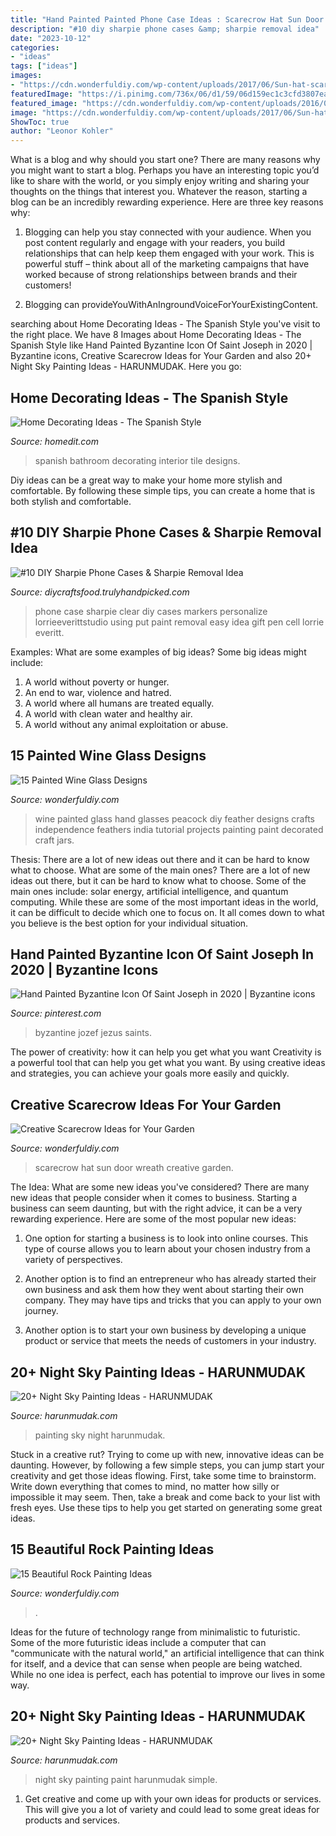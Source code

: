 ```yaml
---
title: "Hand Painted Painted Phone Case Ideas : Scarecrow Hat Sun Door Wreath Creative Garden"
description: "#10 diy sharpie phone cases &amp; sharpie removal idea"
date: "2023-10-12"
categories:
- "ideas"
tags: ["ideas"]
images:
- "https://cdn.wonderfuldiy.com/wp-content/uploads/2017/06/Sun-hat-scarecrow-door-wreath.jpg"
featuredImage: "https://i.pinimg.com/736x/06/d1/59/06d159ec1c3cfd3807eaf37fb2ba69a5.jpg"
featured_image: "https://cdn.wonderfuldiy.com/wp-content/uploads/2016/08/Peacock-feather-hand-painted-wine-glass.jpg"
image: "https://cdn.wonderfuldiy.com/wp-content/uploads/2017/06/Sun-hat-scarecrow-door-wreath.jpg"
ShowToc: true
author: "Leonor Kohler"
---
```



What is a blog and why should you start one?
There are many reasons why you might want to start a blog. Perhaps you have an interesting topic you’d like to share with the world, or you simply enjoy writing and sharing your thoughts on the things that interest you. Whatever the reason, starting a blog can be an incredibly rewarding experience. Here are three key reasons why: 
1) Blogging can help you stay connected with your audience. When you post content regularly and engage with your readers, you build relationships that can help keep them engaged with your work. This is powerful stuff – think about all of the marketing campaigns that have worked because of strong relationships between brands and their customers! 

2) Blogging can provideYouWithAnIngroundVoiceForYourExistingContent.

	

		
searching about Home Decorating Ideas - The Spanish Style you've visit to the right place. We have 8 Images about Home Decorating Ideas - The Spanish Style like Hand Painted Byzantine Icon Of Saint Joseph in 2020 | Byzantine icons, Creative Scarecrow Ideas for Your Garden and also 20+ Night Sky Painting Ideas - HARUNMUDAK. Here you go:
		
    
## Home Decorating Ideas - The Spanish Style

<img loading=lazy src="https://cdn.homedit.com/wp-content/uploads/2010/10/mosaic-bathroom-design.jpg" onerror="this.onerror=null;this.src='https://tse1.mm.bing.net/th?id=OIP.1UbxmVODUuq5NpFgv0rl-AHaJ_&amp;pid=15.1';" alt="Home Decorating Ideas - The Spanish Style">

_Source: homedit.com_

>spanish bathroom decorating interior tile designs. 

	

Diy ideas can be a great way to make your home more stylish and comfortable. By following these simple tips, you can create a home that is both stylish and comfortable.

    
## #10 DIY Sharpie Phone Cases &amp; Sharpie Removal Idea

<img loading=lazy src="http://diycraftsfood.trulyhandpicked.com/wp-content/uploads/2017/04/Clear-phone-case-.jpg" onerror="this.onerror=null;this.src='https://tse3.mm.bing.net/th?id=OIP.jBzo4xG4mCDtXaDqVDzgmAHaHa&amp;pid=15.1';" alt="#10 DIY Sharpie Phone Cases &amp; Sharpie Removal Idea">

_Source: diycraftsfood.trulyhandpicked.com_

>phone case sharpie clear diy cases markers personalize lorrieeverittstudio using put paint removal easy idea gift pen cell lorrie everitt. 

	

Examples: What are some examples of big ideas?
Some big ideas might include: 
1. A world without poverty or hunger.
2. An end to war, violence and hatred.
3. A world where all humans are treated equally.
4. A world with clean water and healthy air.
5. A world without any animal exploitation or abuse.

    
## 15 Painted Wine Glass Designs

<img loading=lazy src="https://cdn.wonderfuldiy.com/wp-content/uploads/2016/08/Peacock-feather-hand-painted-wine-glass.jpg" onerror="this.onerror=null;this.src='https://tse1.mm.bing.net/th?id=OIP.YB-V0B2MWD5zil0NJUYgTAHaFC&amp;pid=15.1';" alt="15 Painted Wine Glass Designs">

_Source: wonderfuldiy.com_

>wine painted glass hand glasses peacock diy feather designs crafts independence feathers india tutorial projects painting paint decorated craft jars. 

	

Thesis: There are a lot of new ideas out there and it can be hard to know what to choose. What are some of the main ones?
There are a lot of new ideas out there, but it can be hard to know what to choose. Some of the main ones include: solar energy, artificial intelligence, and quantum computing. While these are some of the most important ideas in the world, it can be difficult to decide which one to focus on. It all comes down to what you believe is the best option for your individual situation.

    
## Hand Painted Byzantine Icon Of Saint Joseph In 2020 | Byzantine Icons

<img loading=lazy src="https://i.pinimg.com/736x/06/d1/59/06d159ec1c3cfd3807eaf37fb2ba69a5.jpg" onerror="this.onerror=null;this.src='https://tse3.mm.bing.net/th?id=OIP.iB2w3-IcIVkzk4Mn-gQ3iwHaJ3&amp;pid=15.1';" alt="Hand Painted Byzantine Icon Of Saint Joseph in 2020 | Byzantine icons">

_Source: pinterest.com_

>byzantine jozef jezus saints. 

	

The power of creativity: how it can help you get what you want
Creativity is a powerful tool that can help you get what you want. By using creative ideas and strategies, you can achieve your goals more easily and quickly.

    
## Creative Scarecrow Ideas For Your Garden

<img loading=lazy src="https://cdn.wonderfuldiy.com/wp-content/uploads/2017/06/Sun-hat-scarecrow-door-wreath.jpg" onerror="this.onerror=null;this.src='https://tse4.mm.bing.net/th?id=OIP.lvSZ3ddyLnqQafZraoYTPQHaJ4&amp;pid=15.1';" alt="Creative Scarecrow Ideas for Your Garden">

_Source: wonderfuldiy.com_

>scarecrow hat sun door wreath creative garden. 

	

The Idea: What are some new ideas you've considered?
There are many new ideas that people consider when it comes to business. Starting a business can seem daunting, but with the right advice, it can be a very rewarding experience. Here are some of the most popular new ideas:
1. One option for starting a business is to look into online courses. This type of course allows you to learn about your chosen industry from a variety of perspectives.

2. Another option is to find an entrepreneur who has already started their own business and ask them how they went about starting their own company. They may have tips and tricks that you can apply to your own journey.

3. Another option is to start your own business by developing a unique product or service that meets the needs of customers in your industry.

    
## 20+ Night Sky Painting Ideas - HARUNMUDAK

<img loading=lazy src="https://harunmudak.com/wp-content/uploads/2020/07/Night-Sky-Painting-5-1-697x1024.jpg" onerror="this.onerror=null;this.src='https://tse3.mm.bing.net/th?id=OIP.lvPDltZAP6OOeGUyZ8zfhAHaK4&amp;pid=15.1';" alt="20+ Night Sky Painting Ideas - HARUNMUDAK">

_Source: harunmudak.com_

>painting sky night harunmudak. 

	

Stuck in a creative rut? Trying to come up with new, innovative ideas can be daunting. However, by following a few simple steps, you can jump start your creativity and get those ideas flowing. First, take some time to brainstorm. Write down everything that comes to mind, no matter how silly or impossible it may seem. Then, take a break and come back to your list with fresh eyes. Use these tips to help you get started on generating some great ideas.

    
## 15 Beautiful Rock Painting Ideas

<img loading=lazy src="https://cdn.wonderfuldiy.com/wp-content/uploads/2016/06/Realistic-animals-Rock-Painting.jpg" onerror="this.onerror=null;this.src='https://tse1.mm.bing.net/th?id=OIP.5z6Zvy_4D6QgJL-aoa2BawHaK5&amp;pid=15.1';" alt="15 Beautiful Rock Painting Ideas">

_Source: wonderfuldiy.com_

>. 

	

Ideas for the future of technology range from minimalistic to futuristic. Some of the more futuristic ideas include a computer that can "communicate with the natural world," an artificial intelligence that can think for itself, and a device that can sense when people are being watched. While no one idea is perfect, each has potential to improve our lives in some way.

    
## 20+ Night Sky Painting Ideas - HARUNMUDAK

<img loading=lazy src="https://harunmudak.com/wp-content/uploads/2020/07/night-sky-painting-5-681x1024.jpg" onerror="this.onerror=null;this.src='https://tse3.mm.bing.net/th?id=OIP.gVl8eNZJbUKk1tNgsvcLnwHaLI&amp;pid=15.1';" alt="20+ Night Sky Painting Ideas - HARUNMUDAK">

_Source: harunmudak.com_

>night sky painting paint harunmudak simple. 

	

1. Get creative and come up with your own ideas for products or services. This will give you a lot of variety and could lead to some great ideas for products and services.

